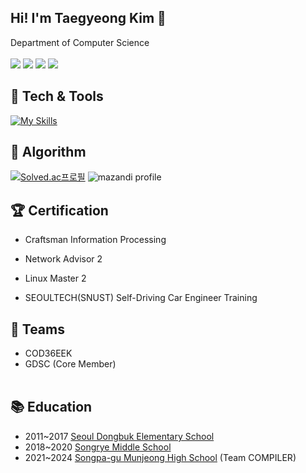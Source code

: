 ## Hi! I'm Taegyeong Kim 👋

Department of Computer Science
  <br/>
  <br/>
  <img src="https://img.shields.io/badge/COD36EEK-F37143?style=for-the-badge&logo=Packt&logoColor=white"/>
  <img src="https://img.shields.io/badge/GDSC-KOREA-4285F4?style=for-the-badge&logo=Google&logoColor=white"/>
  <img src="https://img.shields.io/badge/danielkim5216-20C997?style=for-the-badge&logo=Velog&logoColor=white"/>
  <img src="https://img.shields.io/badge/danielkim__dev-5865F2?style=for-the-badge&logo=Discord&logoColor=white"/>
  <br/>

## 📄 Tech & Tools
[![My Skills](https://skillicons.dev/icons?i=c,cpp,py,fastapi,tensorflow,vscode,pycharm,clion)](https://skillicons.dev)
  <br/>
  
## 📖 Algorithm  
[![Solved.ac프로필](http://mazassumnida.wtf/api/v2/generate_badge?boj=danielkim05216)](https://solved.ac/danielkim05216) ![mazandi profile](http://mazandi.herokuapp.com/api?handle=danielkim05216&theme=dark)
  <br/>

## 🏆 Certification
- Craftsman Information Processing 
  
- Network Advisor 2 

- Linux Master 2 

-  SEOULTECH(SNUST) Self-Driving Car Engineer Training 

## 👤 Teams

- COD36EEK
- GDSC (Core Member)
  <br/>
  <br/>

## 📚 Education

- 2011~2017 [Seoul Dongbuk Elementary School](https://dongbuk.sen.es.kr/)
- 2018~2020 [Songrye Middle School](https://songrye.sen.ms.kr/)
- 2021~2024 [Songpa-gu Munjeong High School](https://mj.sen.hs.kr/) (Team COMPILER)
</div>
